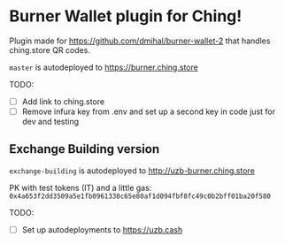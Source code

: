 # Burner Wallet plugin for Ching!
Plugin made for https://github.com/dmihal/burner-wallet-2 that handles ching.store QR codes.

`master` is autodeployed to https://burner.ching.store

TODO:
- [ ] Add link to ching.store
- [ ] Remove infura key from .env and set up a second key in code just for dev and testing 

## Exchange Building version
`exchange-building` is autodeployed to http://uzb-burner.ching.store

PK with test tokens (IT) and a little gas: `0x4a653f2dd3509a5e1fb0961330c65e80af1d094fbf8fc49c0b2bff01ba20f580`

TODO:
- [ ] Set up autodeployments to https://uzb.cash
